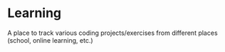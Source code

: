 # Learning
A place to track various coding projects/exercises from different places (school, online learning, etc.)
